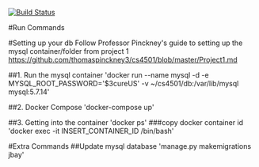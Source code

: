 [![Build Status](https://travis-ci.org/antlsung/cs4501.svg?branch=master)](https://travis-ci.org/antlsung/cs4501)

#Run Commands

#Setting up your db
Follow Professor Pinckney's guide to setting up the mysql container/folder from project 1
<br> https://github.com/thomaspinckney3/cs4501/blob/master/Project1.md

##1. Run the mysql container
'docker run --name mysql -d -e MYSQL\_ROOT\_PASSWORD='$3cureUS' -v ~/cs4501/db:/var/lib/mysql  mysql:5.7.14'

##2. Docker Compose
'docker-compose up'

##3. Getting into the container
'docker ps'
###copy docker container id
'docker exec -it INSERT_CONTAINER_ID /bin/bash'



#Extra Commands
##Update mysql database
'manage.py makemigrations jbay'

